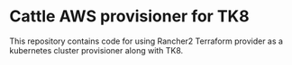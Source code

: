 # Cattle AWS provisioner for TK8

This repository contains code for using Rancher2 Terraform provider as a kubernetes cluster provisioner along with TK8.
